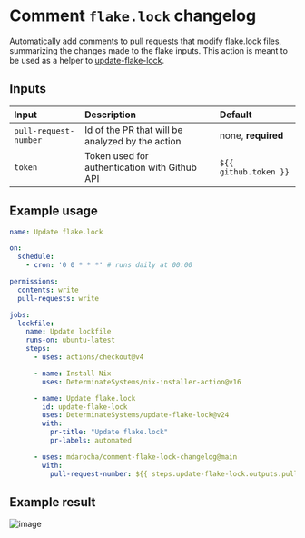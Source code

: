 # Comment `flake.lock` changelog

Automatically add comments to pull requests that modify flake.lock files, summarizing the changes made to the flake inputs.
This action is meant to be used as a helper to [update-flake-lock](https://github.com/DeterminateSystems/update-flake-lock).

## Inputs

| Input | Description | Default |
| :-- | :-- | :-- |
| `pull-request-number` | Id of the PR that will be analyzed by the action | none, **required** |
| `token` | Token used for authentication with Github API | `${{ github.token }}` |

## Example usage

```yaml
name: Update flake.lock

on:
  schedule:
    - cron: '0 0 * * *' # runs daily at 00:00

permissions:
  contents: write
  pull-requests: write

jobs:
  lockfile:
    name: Update lockfile
    runs-on: ubuntu-latest
    steps:
      - uses: actions/checkout@v4

      - name: Install Nix
        uses: DeterminateSystems/nix-installer-action@v16

      - name: Update flake.lock
        id: update-flake-lock
        uses: DeterminateSystems/update-flake-lock@v24
        with:
          pr-title: "Update flake.lock"
          pr-labels: automated

      - uses: mdarocha/comment-flake-lock-changelog@main
        with:
          pull-request-number: ${{ steps.update-flake-lock.outputs.pull-request-number }}
```

## Example result

![image](https://github.com/user-attachments/assets/f6a2217f-3d44-462b-a9c9-a1393206369e)

